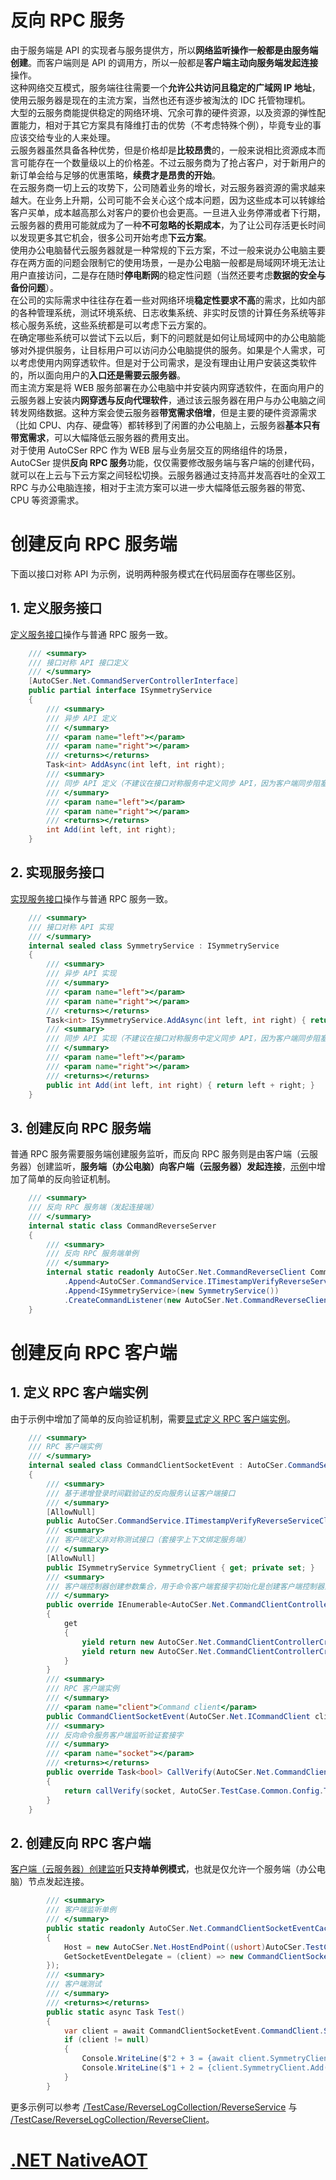﻿# 反向 RPC 服务
由于服务端是 API 的实现者与服务提供方，所以**网络监听操作一般都是由服务端创建**。而客户端则是 API 的调用方，所以一般都是**客户端主动向服务端发起连接**操作。  
这种网络交互模式，服务端往往需要一个**允许公共访问且稳定的广域网 IP 地址**，使用云服务器是现在的主流方案，当然也还有逐步被淘汰的 IDC 托管物理机。  
大型的云服务商能提供稳定的网络环境、冗余可靠的硬件资源，以及资源的弹性配置能力，相对于其它方案具有降维打击的优势（不考虑特殊个例），毕竟专业的事应该交给专业的人来处理。  
云服务器虽然具备各种优势，但是价格却是**比较昂贵**的，一般来说相比资源成本而言可能存在一个数量级以上的价格差。不过云服务商为了抢占客户，对于新用户的新订单会给与足够的优惠策略，**续费才是昂贵的开始**。  
在云服务商一切上云的攻势下，公司随着业务的增长，对云服务器资源的需求越来越大。在业务上升期，公司可能不会关心这个成本问题，因为这些成本可以转嫁给客户买单，成本越高那么对客户的要价也会更高。一旦进入业务停滞或者下行期，云服务器的费用可能就成为了一种**不可忽略的长期成本**，为了让公司存活更长时间以发现更多其它机会，很多公司开始考虑**下云方案**。  
使用办公电脑替代云服务器就是一种常规的下云方案，不过一般来说办公电脑主要存在两方面的问题会限制它的使用场景，一是办公电脑一般都是局域网环境无法让用户直接访问，二是存在随时**停电断网**的稳定性问题（当然还要考虑**数据的安全与备份问题**）。  
在公司的实际需求中往往存在着一些对网络环境**稳定性要求不高**的需求，比如内部的各种管理系统，测试环境系统、日志收集系统、非实时反馈的计算任务系统等非核心服务系统，这些系统都是可以考虑下云方案的。  
在确定哪些系统可以尝试下云以后，剩下的问题就是如何让局域网中的办公电脑能够对外提供服务，让目标用户可以访问办公电脑提供的服务。如果是个人需求，可以考虑使用内网穿透软件。但是对于公司需求，是没有理由让用户安装这类软件的，所以面向用户的**入口还是需要云服务器**。  
而主流方案是将 WEB 服务部署在办公电脑中并安装内网穿透软件，在面向用户的云服务器上安装内**网穿透与反向代理软件**，通过该云服务器在用户与办公电脑之间转发网络数据。这种方案会使云服务器**带宽需求倍增**，但是主要的硬件资源需求（比如 CPU、内存、硬盘等）都转移到了闲置的办公电脑上，云服务器**基本只有带宽需求**，可以大幅降低云服务器的费用支出。  
对于使用 AutoCSer RPC 作为 WEB 层与业务层交互的网络组件的场景，AutoCSer 提供**反向 RPC 服务**功能，仅仅需要修改服务端与客户端的创建代码，就可以在上云与下云方案之间轻松切换。云服务器通过支持高并发高吞吐的全双工 RPC 与办公电脑连接，相对于主流方案可以进一步大幅降低云服务器的带宽、CPU 等资源需求。
# 创建反向 RPC 服务端
下面以接口对称 API 为示例，说明两种服务模式在代码层面存在哪些区别。
## 1. 定义服务接口
[定义服务接口](https://github.com/AutoCSer/AutoCSer2/blob/main/Document/11.ReverseServer/ISymmetryService.cs)操作与普通 RPC 服务一致。
``` csharp
    /// <summary>
    /// 接口对称 API 接口定义
    /// </summary>
    [AutoCSer.Net.CommandServerControllerInterface]
    public partial interface ISymmetryService
    {
        /// <summary>
        /// 异步 API 定义
        /// </summary>
        /// <param name="left"></param>
        /// <param name="right"></param>
        /// <returns></returns>
        Task<int> AddAsync(int left, int right);
        /// <summary>
        /// 同步 API 定义（不建议在接口对称服务中定义同步 API，因为客户端同步阻塞模式可能造成性能瓶颈）
        /// </summary>
        /// <param name="left"></param>
        /// <param name="right"></param>
        /// <returns></returns>
        int Add(int left, int right);
    }
```
## 2. 实现服务接口
[实现服务接口](https://github.com/AutoCSer/AutoCSer2/blob/main/Document/11.ReverseServer/SymmetryService.cs)操作与普通 RPC 服务一致。
``` csharp
    /// <summary>
    /// 接口对称 API 实现
    /// </summary>
    internal sealed class SymmetryService : ISymmetryService
    {
        /// <summary>
        /// 异步 API 实现
        /// </summary>
        /// <param name="left"></param>
        /// <param name="right"></param>
        /// <returns></returns>
        Task<int> ISymmetryService.AddAsync(int left, int right) { return Task.FromResult(left + right); }
        /// <summary>
        /// 同步 API 实现（不建议在接口对称服务中定义同步 API，因为客户端同步阻塞模式可能造成性能瓶颈）
        /// </summary>
        /// <param name="left"></param>
        /// <param name="right"></param>
        /// <returns></returns>
        public int Add(int left, int right) { return left + right; }
    }
```
## 3. 创建反向 RPC 服务端
普通 RPC 服务需要服务端创建服务监听，而反向 RPC 服务则是由客户端（云服务器）创建监听，**服务端（办公电脑）向客户端（云服务器）发起连接**，[示例](https://github.com/AutoCSer/AutoCSer2/blob/main/Document/11.ReverseServer/CommandReverseServer.cs)中增加了简单的反向验证机制。
``` csharp
    /// <summary>
    /// 反向 RPC 服务端（发起连接端）
    /// </summary>
    internal static class CommandReverseServer
    {
        /// <summary>
        /// 反向 RPC 服务端单例
        /// </summary>
        internal static readonly AutoCSer.Net.CommandReverseClient CommandReverseClient = new AutoCSer.Net.CommandListenerBuilder(2)
            .Append<AutoCSer.CommandService.ITimestampVerifyReverseService<string>>(new AutoCSer.CommandService.TimestampVerifyReverseService<string>(AutoCSer.TestCase.Common.Config.TimestampVerifyString))
            .Append<ISymmetryService>(new SymmetryService())
            .CreateCommandListener(new AutoCSer.Net.CommandReverseClientConfig { Host = new AutoCSer.Net.HostEndPoint((ushort)AutoCSer.TestCase.Common.CommandServerPortEnum.Document) });
    }
```
# 创建反向 RPC 客户端
## 1. 定义 RPC 客户端实例
由于示例中增加了简单的反向验证机制，需要[显式定义 RPC 客户端实例](https://github.com/AutoCSer/AutoCSer2/blob/main/Document/11.ReverseServer/CommandClientSocketEvent.cs)。
``` csharp
    /// <summary>
    /// RPC 客户端实例
    /// </summary>
    internal sealed class CommandClientSocketEvent : AutoCSer.CommandService.TimestampVerifyReverseServiceCommandClientSocketEvent<CommandClientSocketEvent>
    {
        /// <summary>
        /// 基于递增登录时间戳验证的反向服务认证客户端接口
        /// </summary>
        [AllowNull]
        public AutoCSer.CommandService.ITimestampVerifyReverseServiceClientController<string> TimestampVerifyReverseClient { get; private set; }
        /// <summary>
        /// 客户端定义非对称测试接口（套接字上下文绑定服务端）
        /// </summary>
        [AllowNull]
        public ISymmetryService SymmetryClient { get; private set; }
        /// <summary>
        /// 客户端控制器创建参数集合，用于命令客户端套接字初始化是创建客户端控制器对象，同时也用于命令客户端套接字事件在通过认证 API 之后根据客户端控制器接口类型自动绑定控制器属性
        /// </summary>
        public override IEnumerable<AutoCSer.Net.CommandClientControllerCreatorParameter> ControllerCreatorParameters
        {
            get
            {
                yield return new AutoCSer.Net.CommandClientControllerCreatorParameter(typeof(AutoCSer.CommandService.ITimestampVerifyReverseService<string>), typeof(AutoCSer.CommandService.ITimestampVerifyReverseServiceClientController<string>));
                yield return new AutoCSer.Net.CommandClientControllerCreatorParameter(typeof(ISymmetryService));
            }
        }
        /// <summary>
        /// RPC 客户端实例
        /// </summary>
        /// <param name="client">Command client</param>
        public CommandClientSocketEvent(AutoCSer.Net.ICommandClient client) : base(client) { }
        /// <summary>
        /// 反向命令服务客户端监听验证套接字
        /// </summary>
        /// <param name="socket"></param>
        /// <returns></returns>
        public override Task<bool> CallVerify(AutoCSer.Net.CommandClientSocket socket)
        {
            return callVerify(socket, AutoCSer.TestCase.Common.Config.TimestampVerifyString);
        }
    }
```
## 2. 创建反向 RPC 客户端
[客户端（云服务器）创建监听](https://github.com/AutoCSer/AutoCSer2/blob/main/Document/11.ReverseServer/CommandClientSocketEvent.cs)**只支持单例模式**，也就是仅允许一个服务端（办公电脑）节点发起连接。
``` csharp
        /// <summary>
        /// 客户端监听单例
        /// </summary>
        public static readonly AutoCSer.Net.CommandClientSocketEventCache<CommandClientSocketEvent> CommandClient = AutoCSer.Net.CommandClientSocketEventCache<CommandClientSocketEvent>.Create(new AutoCSer.Net.CommandReverseListenerConfig
        {
            Host = new AutoCSer.Net.HostEndPoint((ushort)AutoCSer.TestCase.Common.CommandServerPortEnum.Document),
            GetSocketEventDelegate = (client) => new CommandClientSocketEvent(client)
        });
        /// <summary>
        /// 客户端测试
        /// </summary>
        /// <returns></returns>
        public static async Task Test()
        {
            var client = await CommandClientSocketEvent.CommandClient.SocketEvent.Wait();
            if (client != null)
            {
                Console.WriteLine($"2 + 3 = {await client.SymmetryClient.AddAsync(2, 3)}");
                Console.WriteLine($"1 + 2 = {client.SymmetryClient.Add(1, 2)}");
            }
        }
```
更多示例可以参考 [/TestCase/ReverseLogCollection/ReverseService](https://github.com/AutoCSer/AutoCSer2/tree/main/TestCase/ReverseLogCollection/ReverseService) 与 [/TestCase/ReverseLogCollection/ReverseClient](https://github.com/AutoCSer/AutoCSer2/tree/main/TestCase/ReverseLogCollection/ReverseClient)。
# [.NET NativeAOT](https://github.com/AutoCSer/AutoCSer2/blob/main/Document/12.NativeAOT/12.NativeAOT.md)